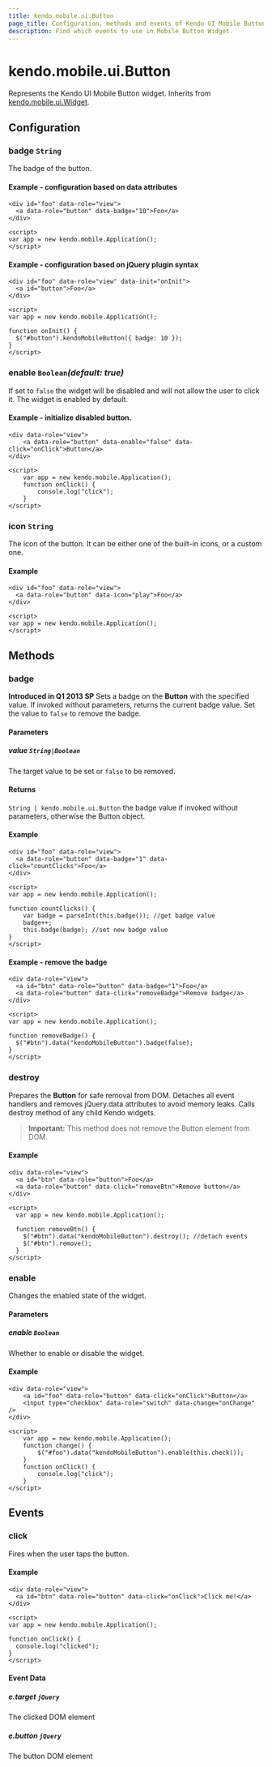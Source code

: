 ```yaml
---
title: kendo.mobile.ui.Button
page_title: Configuration, methods and events of Kendo UI Mobile Button
description: Find which events to use in Mobile Button Widget.
---
```


# kendo.mobile.ui.Button

Represents the Kendo UI Mobile Button widget. Inherits from [kendo.mobile.ui.Widget](/api/framework/mobilewidget).

## Configuration

### badge `String`

 The badge of the button.

#### Example - configuration based on data attributes

    <div id="foo" data-role="view">
      <a data-role="button" data-badge="10">Foo</a>
    </div>

    <script>
    var app = new kendo.mobile.Application();
    </script>

#### Example - configuration based on jQuery plugin syntax

    <div id="foo" data-role="view" data-init="onInit">
      <a id="button">Foo</a>
    </div>

    <script>
    var app = new kendo.mobile.Application();

    function onInit() {
      $("#button").kendoMobileButton({ badge: 10 });
    }
    </script>

### enable `Boolean`*(default: true)*

If set to `false` the widget will be disabled and will not allow the user to click it. The widget is enabled by default.


#### Example - initialize disabled button.

    <div data-role="view">
        <a data-role="button" data-enable="false" data-click="onClick">Button</a>
    </div>

    <script>
        var app = new kendo.mobile.Application();
        function onClick() {
            console.log("click");
        }
    </script>

### icon `String`

 The icon of the button. It can be either one of the built-in icons, or a custom one.

#### Example

    <div id="foo" data-role="view">
      <a data-role="button" data-icon="play">Foo</a>
    </div>

    <script>
    var app = new kendo.mobile.Application();
    </script>

## Methods

### badge

**Introduced in Q1 2013 SP** Sets a badge on the **Button** with the specified value. If invoked without parameters, returns the current badge value. Set the value to `false` to remove the badge.

#### Parameters

##### value `String|Boolean`

The target value to be set or `false` to be removed.

#### Returns

`String | kendo.mobile.ui.Button` the badge value if invoked without parameters, otherwise the Button object.

#### Example

    <div id="foo" data-role="view">
      <a data-role="button" data-badge="1" data-click="countClicks">Foo</a>
    </div>

    <script>
    var app = new kendo.mobile.Application();

    function countClicks() {
        var badge = parseInt(this.badge()); //get badge value
        badge++;
        this.badge(badge); //set new badge value
    }
    </script>

#### Example - remove the badge

    <div data-role="view">
      <a id="btn" data-role="button" data-badge="1">Foo</a>
      <a data-role="button" data-click="removeBadge">Remove badge</a>
    </div>

    <script>
    var app = new kendo.mobile.Application();

    function removeBadge() {
      $("#btn").data("kendoMobileButton").badge(false);
    }
    </script>

### destroy
Prepares the **Button** for safe removal from DOM. Detaches all event handlers and removes jQuery.data attributes to avoid memory leaks. Calls destroy method of any child Kendo widgets.

> **Important:** This method does not remove the Button element from DOM.

#### Example

    <div data-role="view">
      <a id="btn" data-role="button">Foo</a>
      <a data-role="button" data-click="removeBtn">Remove button</a>
    </div>

    <script>
      var app = new kendo.mobile.Application();

      function removeBtn() {
        $("#btn").data("kendoMobileButton").destroy(); //detach events
        $("#btn").remove();
      }
    </script>

### enable

Changes the enabled state of the widget.

#### Parameters

##### enable `Boolean`

Whether to enable or disable the widget.

#### Example

    <div data-role="view">
        <a id="foo" data-role="button" data-click="onClick">Button</a>
        <input type="checkbox" data-role="switch" data-change="onChange" />
    </div>

    <script>
        var app = new kendo.mobile.Application();
        function change() {
            $("#foo").data("kendoMobileButton").enable(this.check());
        }
        function onClick() {
            console.log("click");
        }
    </script>

## Events

### click

Fires when the user taps the button.

#### Example

    <div data-role="view">
      <a id="btn" data-role="button" data-click="onClick">Click me!</a>
    </div>

    <script>
    var app = new kendo.mobile.Application();

    function onClick() {
      console.log("clicked");
    }
    </script>

#### Event Data

##### e.target `jQuery`

The clicked DOM element

##### e.button `jQuery`

The button DOM element
